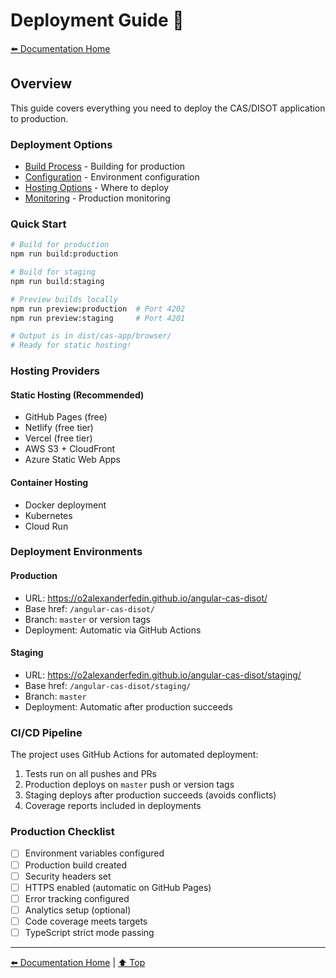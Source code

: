 # Deployment Guide 🚀

[⬅️ Documentation Home](../)

## Overview

This guide covers everything you need to deploy the CAS/DISOT application to production.

### Deployment Options

- [Build Process](./build-process.md) - Building for production
- [Configuration](./configuration.md) - Environment configuration
- [Hosting Options](./hosting/) - Where to deploy
- [Monitoring](./monitoring.md) - Production monitoring

### Quick Start

```bash
# Build for production
npm run build:production

# Build for staging
npm run build:staging

# Preview builds locally
npm run preview:production  # Port 4202
npm run preview:staging     # Port 4201

# Output is in dist/cas-app/browser/
# Ready for static hosting!
```

### Hosting Providers

#### Static Hosting (Recommended)
- GitHub Pages (free)
- Netlify (free tier)
- Vercel (free tier)
- AWS S3 + CloudFront
- Azure Static Web Apps

#### Container Hosting
- Docker deployment
- Kubernetes
- Cloud Run

### Deployment Environments

#### Production
- URL: https://o2alexanderfedin.github.io/angular-cas-disot/
- Base href: `/angular-cas-disot/`
- Branch: `master` or version tags
- Deployment: Automatic via GitHub Actions

#### Staging
- URL: https://o2alexanderfedin.github.io/angular-cas-disot/staging/
- Base href: `/angular-cas-disot/staging/`
- Branch: `master`
- Deployment: Automatic after production succeeds

### CI/CD Pipeline

The project uses GitHub Actions for automated deployment:
1. Tests run on all pushes and PRs
2. Production deploys on `master` push or version tags
3. Staging deploys after production succeeds (avoids conflicts)
4. Coverage reports included in deployments

### Production Checklist

- [ ] Environment variables configured
- [ ] Production build created
- [ ] Security headers set
- [ ] HTTPS enabled (automatic on GitHub Pages)
- [ ] Error tracking configured
- [ ] Analytics setup (optional)
- [ ] Code coverage meets targets
- [ ] TypeScript strict mode passing

---

[⬅️ Documentation Home](../) | [⬆️ Top](#deployment-guide)